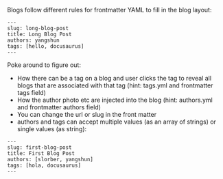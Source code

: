 
Blogs follow different rules for frontmatter YAML to fill in the blog layout:
```
---  
slug: long-blog-post  
title: Long Blog Post  
authors: yangshun  
tags: [hello, docusaurus]  
---
```

Poke around to figure out:
- How there can be a tag on a blog and user clicks the tag to reveal all blogs that are associated with that tag (hint: tags.yml and frontmatter tags field)
- How the author photo etc are injected into the blog (hint: authors.yml and frontmatter authors field)
- You can change the url or slug in the front matter
- authors and tags can accept multiple values (as an array of strings) or single values (as string):
```
---  
slug: first-blog-post  
title: First Blog Post  
authors: [slorber, yangshun]  
tags: [hola, docusaurus]  
---
```
